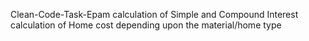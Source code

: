 Clean-Code-Task-Epam
calculation of Simple and Compound Interest
calculation of Home cost depending upon the material/home type
